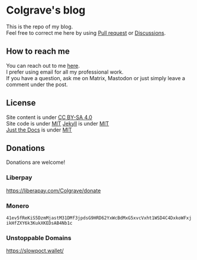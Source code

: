 # Colgrave's blog
This is the repo of my blog.  
Feel free to correct me here by using [Pull request](https://github.com/C0lgrave34/C0lgrave34.github.io/pulls) or [Discussions](https://github.com/C0lgrave34/C0lgrave34.github.io/discussions).  

## How to reach me
You can reach out to me [here](https://hanqixu.com/contact/).  
I prefer using email for all my professional work.  
If you have a question, ask me on Matrix, Mastodon or just simply leave a comment under the post. 

## License
Site content is under [CC BY-SA 4.0](https://creativecommons.org/licenses/by-sa/4.0/)  
Site code is under [MIT](https://github.com/Colgrave34/Colgrave34.github.io/blob/main/LICENSE)
[Jekyll](https://github.com/jekyll/jekyll) is under [MIT](https://github.com/jekyll/jekyll/blob/master/LICENSE)  
[Just the Docs](https://just-the-docs.com/) is under [MIT](https://github.com/just-the-docs/just-the-docs/blob/main/LICENSE.txt)

## Donations
Donations are welcome!
### Liberpay
https://liberapay.com/Colgrave/donate  
### Monero
`41ev5fReKiS5DzmMjastM31DMf3jpdsG9HRD62YxWcBdMxG5xvcVxht1WSD4C4DxkoWFxjikHfZXY6k3KukXKEDsAB4Nb1c`
### Unstoppable Domains
https://slowpoct.wallet/
